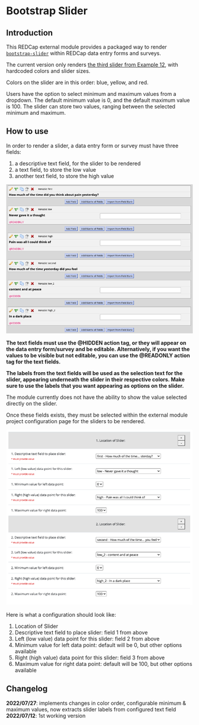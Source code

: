 # Bootstrap Slider

## Introduction

This REDCap external module provides a packaged way to render [`bootstrap-slider`](https://github.com/seiyria/bootstrap-slider) within REDCap data entry forms and surveys.

The current version only renders [the third slider from Example 12](https://seiyria.com/bootstrap-slider/#example-12), with hardcoded colors and slider sizes.

Colors on the slider are in this order: blue, yellow, and red.

Users have the option to select minimum and maximum values from a dropdown. The default minimum value is 0, and the default maximum value is 100. The slider can store two values, ranging between the selected minimum and maximum.

## How to use

In order to render a slider, a data entry form or survey must have three fields:
1. a descriptive text field, for the slider to be rendered
2. a text field, to store the low value
3. another text field, to store the high value

![screenshot of online designer configuration](img/designer-config.png)

**The text fields must use the @HIDDEN action tag, or they will appear on the data entry form/survey and be editable. Alternatively, if you want the values to be visible but not editable, you can use the @READONLY action tag for the text fields.**

**The labels from the text fields will be used as the selection text for the slider, appearing underneath the slider in their respective colors. Make sure to use the labels that you want appearing as options on the slider.**

The module currently does not have the ability to show the value selected directly on the slider.

Once these fields exists, they must be selected within the external module project configuration page for the sliders to be rendered.

![screenshot of external module project configuration](img/em-config.png)

Here is what a configuration should look like:
1. Location of Slider
  1. Descriptive text field to place slider: field 1 from above
  1. Left (low value) data point for this slider: field 2 from above
  1. Minimum value for left data point: default will be 0, but other options available
  1. Right (high value) data point for this slider: field 3 from above
  1. Maximum value for right data point: default will be 100, but other options available


## Changelog

**2022/07/27**: implements changes in color order, configurable minimum & maximum values, now extracts slider labels from configured text field
**2022/07/12**: 1st working version

